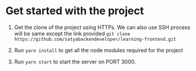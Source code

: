 # Get started with the project

1. Get the clone of the project using HTTPs. We can also use SSH process will be same except the link provided
`git clone https://github.com/satyabackendeveloper/learning-frontend.git`

2. Run `yarn install` to get all the node modules required for the project

3. Run `yarn start` to start the server on PORT 3000. 